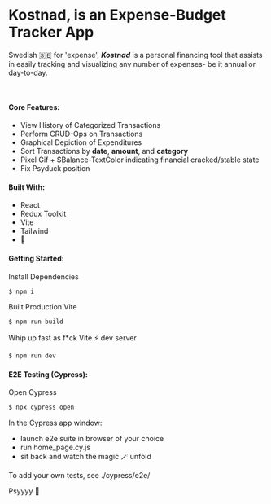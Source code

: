 # Kostnad, is an Expense-Budget Tracker App

Swedish 🇸🇪 for 'expense', <em>**Kostnad**</em> is a personal financing tool that assists in easily tracking and visualizing any number of expenses- be it annual or day-to-day.

<br />

#### Core Features:
- View History of Categorized Transactions
- Perform CRUD-Ops on Transactions
- Graphical Depiction of Expenditures
- Sort Transactions by **date**, **amount**, and **category**
- Pixel Gif + $Balance-TextColor indicating financial cracked/stable state
- Fix Psyduck position

#### Built With:
- React
- Redux Toolkit
- Vite
- Tailwind
- 💛

#### Getting Started:

Install Dependencies
```bash
$ npm i
```

Built Production Vite
```bash
$ npm run build
```

Whip up fast as f*ck Vite ⚡️ dev server
```bash
$ npm run dev
```

#### E2E Testing (Cypress):

Open Cypress
```bash
$ npx cypress open
```

In the Cypress app window:
- launch e2e suite in browser of your choice
- run home_page.cy.js
- sit back and watch the magic 🪄 unfold

To add your own tests, see ./cypress/e2e/

Psyyyy 🦆